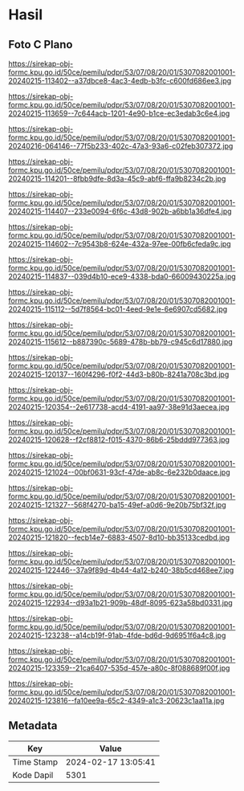 # Hasil

## Foto C Plano

https://sirekap-obj-formc.kpu.go.id/50ce/pemilu/pdpr/53/07/08/20/01/5307082001001-20240215-113402--a37dbce8-4ac3-4edb-b3fc-c600fd686ee3.jpg

https://sirekap-obj-formc.kpu.go.id/50ce/pemilu/pdpr/53/07/08/20/01/5307082001001-20240215-113659--7c644acb-1201-4e90-b1ce-ec3edab3c6e4.jpg

https://sirekap-obj-formc.kpu.go.id/50ce/pemilu/pdpr/53/07/08/20/01/5307082001001-20240216-064146--77f5b233-402c-47a3-93a6-c02feb307372.jpg

https://sirekap-obj-formc.kpu.go.id/50ce/pemilu/pdpr/53/07/08/20/01/5307082001001-20240215-114201--8fbb9dfe-8d3a-45c9-abf6-ffa9b8234c2b.jpg

https://sirekap-obj-formc.kpu.go.id/50ce/pemilu/pdpr/53/07/08/20/01/5307082001001-20240215-114407--233e0094-6f6c-43d8-902b-a6bb1a36dfe4.jpg

https://sirekap-obj-formc.kpu.go.id/50ce/pemilu/pdpr/53/07/08/20/01/5307082001001-20240215-114602--7c9543b8-624e-432a-97ee-00fb6cfeda9c.jpg

https://sirekap-obj-formc.kpu.go.id/50ce/pemilu/pdpr/53/07/08/20/01/5307082001001-20240215-114837--039d4b10-ece9-4338-bda0-66009430225a.jpg

https://sirekap-obj-formc.kpu.go.id/50ce/pemilu/pdpr/53/07/08/20/01/5307082001001-20240215-115112--5d7f8564-bc01-4eed-9e1e-6e6907cd5682.jpg

https://sirekap-obj-formc.kpu.go.id/50ce/pemilu/pdpr/53/07/08/20/01/5307082001001-20240215-115612--b887390c-5689-478b-bb79-c945c6d17880.jpg

https://sirekap-obj-formc.kpu.go.id/50ce/pemilu/pdpr/53/07/08/20/01/5307082001001-20240215-120137--160f4296-f0f2-44d3-b80b-8241a708c3bd.jpg

https://sirekap-obj-formc.kpu.go.id/50ce/pemilu/pdpr/53/07/08/20/01/5307082001001-20240215-120354--2e617738-acd4-4191-aa97-38e91d3aecea.jpg

https://sirekap-obj-formc.kpu.go.id/50ce/pemilu/pdpr/53/07/08/20/01/5307082001001-20240215-120628--f2cf8812-f015-4370-86b6-25bddd977363.jpg

https://sirekap-obj-formc.kpu.go.id/50ce/pemilu/pdpr/53/07/08/20/01/5307082001001-20240215-121024--00bf0631-93cf-47de-ab8c-6e232b0daace.jpg

https://sirekap-obj-formc.kpu.go.id/50ce/pemilu/pdpr/53/07/08/20/01/5307082001001-20240215-121327--568f4270-ba15-49ef-a0d6-9e20b75bf32f.jpg

https://sirekap-obj-formc.kpu.go.id/50ce/pemilu/pdpr/53/07/08/20/01/5307082001001-20240215-121820--fecb14e7-6883-4507-8d10-bb35133cedbd.jpg

https://sirekap-obj-formc.kpu.go.id/50ce/pemilu/pdpr/53/07/08/20/01/5307082001001-20240215-122446--37a9f89d-4b44-4a12-b240-38b5cd468ee7.jpg

https://sirekap-obj-formc.kpu.go.id/50ce/pemilu/pdpr/53/07/08/20/01/5307082001001-20240215-122934--d93a1b21-909b-48df-8095-623a58bd0331.jpg

https://sirekap-obj-formc.kpu.go.id/50ce/pemilu/pdpr/53/07/08/20/01/5307082001001-20240215-123238--a14cb19f-91ab-4fde-bd6d-9d6951f6a4c8.jpg

https://sirekap-obj-formc.kpu.go.id/50ce/pemilu/pdpr/53/07/08/20/01/5307082001001-20240215-123359--21ca6407-535d-457e-a80c-8f088689f00f.jpg

https://sirekap-obj-formc.kpu.go.id/50ce/pemilu/pdpr/53/07/08/20/01/5307082001001-20240215-123816--fa10ee9a-65c2-4349-a1c3-20623c1aa11a.jpg


## Metadata

| Key        | Value               |
| ---------- | ------------------- |
| Time Stamp | 2024-02-17 13:05:41 |
| Kode Dapil | 5301                |



